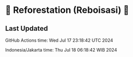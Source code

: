 
# 🌳 Reforestation (Reboisasi) 🌲

## Last Updated

GitHub Actions time: Wed Jul 17 23:18:42 UTC 2024

Indonesia/Jakarta time: Thu Jul 18 06:18:42 WIB 2024
